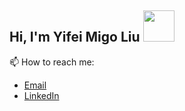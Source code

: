 ## Hi, I'm Yifei Migo Liu <img src="https://media.giphy.com/media/mGcNjsfWAjY5AEZNw6/giphy.gif" width="50">

<!--Undergraduate Researcher at UCI [Intelligent Dynamics Lab](https://indylab.org/)

:computer: Currrently working on:
- Cancer detection in histology images at [AI@UCI](https://aiclub.ics.uci.edu/)
- Simulation-to-real technique for autonomous navigation in small wheeled robots in the [DuckieTown](https://www.duckietown.org/) platform at [UCI Intelligent Dynamics Lab](https://indylab.org/)

Interested in: reinforcement learning, deep learning, robotics
-->
📫 How to reach me:
- [Email](mailto:yifeilkx@gmail.com)
- [LinkedIn](https://www.linkedin.com/in/yifei-migo-liu/)

<!--
**MsFriendly/MsFriendly** is a ✨ _special_ ✨ repository because its `README.md` (this file) appears on your GitHub profile.

Here are some ideas to get you started:

- 🔭 I’m currently working on ...
- 🌱 I’m currently learning ...
- 👯 I’m looking to collaborate on ...
- 🤔 I’m looking for help with ...
- 💬 Ask me about ...
- 📫 How to reach me: ...
- 😄 Pronouns: ...
- ⚡ Fun fact: ...
-->
